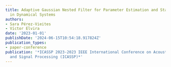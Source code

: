 ```yaml
---
title: Adaptive Gaussian Nested Filter for Parameter Estimation and State Tracking
  in Dynamical Systems
authors:
- Sara Pérez-Vieites
- Vı́ctor Elvira
date: '2023-01-01'
publishDate: '2024-06-15T10:54:18.917824Z'
publication_types:
- paper-conference
publication: '*ICASSP 2023-2023 IEEE International Conference on Acoustics, Speech
  and Signal Processing (ICASSP)*'
---
```

